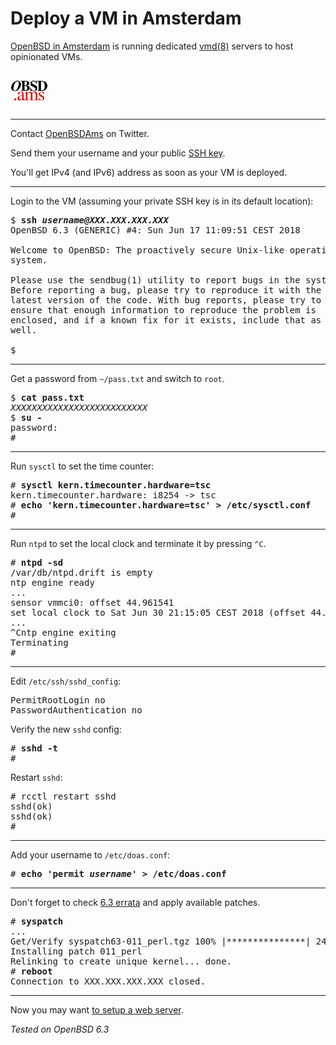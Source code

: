 # Deploy a VM in Amsterdam

[OpenBSD in Amsterdam](https://openbsd.amsterdam) is running dedicated
[vmd(8)](https://man.openbsd.org/vmd.8) servers to host opinionated
VMs.

<a style="border: none;" href="https://openbsd.amsterdam"><img
  src="/openbsd/amsterdam-avatar.png"
  style="border: 0; width: 60px; height: 60px; border-radius: 60px;"
  width="60" height="60"
  alt="OpenBSD in Amsterdam"
  title="OpenBSD in Amsterdam"></a>

---

Contact [OpenBSDAms](https://mobile.twitter.com/openbsdams) on
Twitter.

Send them your username and your public [SSH key](/ssh.html).

You'll get IPv4 (and IPv6) address as soon as your VM is deployed.

---

Login to the VM (assuming your private SSH key is in its default
location):

<pre>
$ <b>ssh <i>username@XXX.XXX.XXX.XXX</i></b>
OpenBSD 6.3 (GENERIC) #4: Sun Jun 17 11:09:51 CEST 2018

Welcome to OpenBSD: The proactively secure Unix-like operating
system.

Please use the sendbug(1) utility to report bugs in the system.
Before reporting a bug, please try to reproduce it with the
latest version of the code. With bug reports, please try to
ensure that enough information to reproduce the problem is
enclosed, and if a known fix for it exists, include that as
well.

$
</pre>

---

Get a password from `~/pass.txt` and switch to `root`.

<pre>
$ <b>cat pass.txt</b>
<i>XXXXXXXXXXXXXXXXXXXXXXXXXX</i>
$ <b>su -</b>
password:
#
</pre>

---

Run `sysctl` to set the time counter:

<pre>
# <b>sysctl kern.timecounter.hardware=tsc</b>
kern.timecounter.hardware: i8254 -> tsc
# <b>echo 'kern.timecounter.hardware=tsc' > /etc/sysctl.conf</b>
#
</pre>

---

Run `ntpd` to set the local clock and terminate it by pressing `^C`.

<pre>
# <b>ntpd -sd</b>
/var/db/ntpd.drift is empty
ntp engine ready
...
sensor vmmci0: offset 44.961541
set local clock to Sat Jun 30 21:15:05 CEST 2018 (offset 44.961541s)
...
^Cntp engine exiting
Terminating
#
</pre>

---

Edit `/etc/ssh/sshd_config`:

<pre>
PermitRootLogin no
PasswordAuthentication no
</pre>

Verify the new `sshd` config:

<pre>
# <b>sshd -t</b>
#
</pre>

Restart `sshd`:

<pre>
# rcctl restart sshd
sshd(ok)
sshd(ok)
#
</pre>

---

Add your username to `/etc/doas.conf`:

<pre>
# <b>echo 'permit <i>username</i>' > /etc/doas.conf</b>
</pre>

---

Don't forget to check [6.3 errata](https://www.openbsd.org/errata63.html)
and apply available patches.

<pre>
# <b>syspatch</b>
...
Get/Verify syspatch63-011_perl.tgz 100% |***************| 24401       00:00
Installing patch 011_perl
Relinking to create unique kernel... done.
# <b>reboot</b>
Connection to XXX.XXX.XXX.XXX closed.
</pre>

---

Now you may want [to setup a web server](/openbsd/webserver.html).

_Tested on OpenBSD 6.3_
